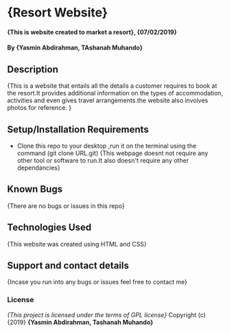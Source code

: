 # {Resort Website}
#### {This is website created to market a resort}, {07/02/2019}
#### By **{Yasmin Abdirahman, TAshanah Muhando}**
## Description
{This is a website that entails all the details a customer requires to book at the resort.It provides additional information on the types of accommodation, activities and even gives travel arrangements.the website also involves photos for reference. }
## Setup/Installation Requirements
* Clone this repo to your desktop ,run it on the terminal using the command (git clone URL.git)
{This webpage doesnt not require any other tool or software to run.It also doesn't require any other dependancies}
## Known Bugs
{There are no bugs or issues in this repo}
## Technologies Used
{This website was created using HTML and CSS}
## Support and contact details
{Incase you run into any bugs or issues feel free to contact me}
### License
*{This project is licensed under the terms of GPL license}*
Copyright (c) {2019} **{Yasmin Abdirahman, Tashanah Muhando}**
